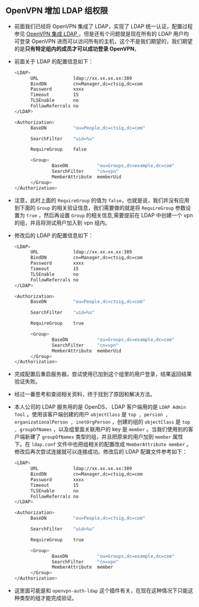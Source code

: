 ## OpenVPN 增加 LDAP 组权限

- 前面我们已经将 OpenVPN 集成了 LDAP，实现了 LDAP 统一认证，配置过程参见 [OpenVPN 集成 LDAP ](openvpn-ldap-config.md)，但是还有个问题就是现在所有的 LDAP 用户均可登录 OpenVPN 进而可以访问所有的主机，这个不是我们期望的，我们期望的是**只有特定组内的成员才可以成功登录 OpenVPN**。

- 前面关于 LDAP 的配置信息如下：

  ```bash
  <LDAP>
        URL             ldap://xx.xx.xx.xx:389
        BindDN          cn=Manager,dc=ctsig,dc=com
        Password        xxxx
        Timeout         15
        TLSEnable       no
        FollowReferrals no
  </LDAP>
  
  <Authorization>
        BaseDN          "ou=People,dc=ctsig,dc=com"
  
        SearchFilter    "uid=%u"
  
        RequireGroup    false
  
        <Group>
                BaseDN           "ou=Groups,dc=example,dc=com"
                SearchFilter     "cn=vpn"
                MemberAttribute  memberUid
        </Group>
  </Authorization>
  ```

- 注意，此时上面的 `RequireGroup` 的值为 `false`，也就是说，我们并没有应用到下面的 `Group` 的相关验证信息，我们需要做的就是将 `RequireGroup` 参数设置为 `true` ，然后再设置 `Group` 的相关信息,需要提前在 LDAP 中创建一个 vpn 的组，并且将测试用户加入到 vpn 组内。
- 修改后的 LDAP 的配置信息如下：

  ```bash
  <LDAP>
        URL             ldap://xx.xx.xx.xx:389
        BindDN          cn=Manager,dc=ctsig,dc=com
        Password        xxxx
        Timeout         15
        TLSEnable       no
        FollowReferrals no
  </LDAP>
  
  <Authorization>
        BaseDN          "ou=People,dc=ctsig,dc=com"
  
        SearchFilter    "uid=%u"
  
        RequireGroup    true
  
        <Group>
                BaseDN           "ou=Groups,dc=example,dc=com"
                SearchFilter     "cn=vpn"
                MemberAttribute  memberUid
        </Group>
  </Authorization>
  ```
- 完成配置后重启服务器，尝试使用已加到这个组里的用户登录，结果返回结果验证失败。

- 经过一番思考和查阅相关资料，终于找到了原因和解决方法。
- 本人公司的 LDAP 服务用的是 OpenDS， LDAP 客户端用的是 `LDAP Admin Tool` 。使用该客户端创建的用户 `objectClass` 是 `top , persion , organizationalPerson , inetOrgPerson` ，创建的组的 `objectClass` 是 `top , groupOfNames` ，以及组里面关联用户的 key 是 `member` 。当我们使用别的客户端新建了 `groupOfNames` 类型的组，并且把原来的用户加到 `member` 属性下。在 `ldap.conf` 文件中也把组相关的配置改成 `MemberAttribute member` 。 修改后再次尝试连接就可以连接成功。修改后的 LDAP 配置文件参考如下：

  ```bash
  <LDAP>
        URL             ldap://xx.xx.xx.xx:389
        BindDN          cn=Manager,dc=ctsig,dc=com
        Password        xxxx
        Timeout         15
        TLSEnable       no
        FollowReferrals no
  </LDAP>
  
  <Authorization>
        BaseDN          "ou=People,dc=ctsig,dc=com"
  
        SearchFilter    "uid=%u"
  
        RequireGroup    true
  
        <Group>
                BaseDN           "ou=Groups,dc=example,dc=com"
                SearchFilter     "cn=vpn"
                MemberAttribute  member
        </Group>
  </Authorization>
  ```


- 这里面可能是和 `openvpn-auth-ldap` 这个插件有关，在现在这种情况下只能这种类型的组才能完成验证。
